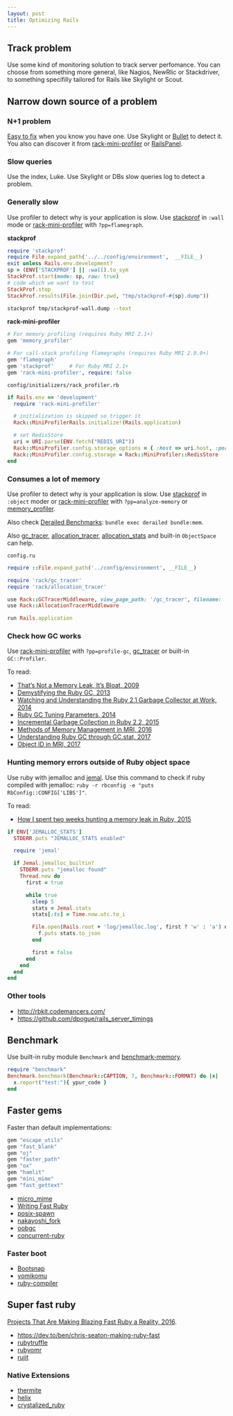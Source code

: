 ```yaml
---
layout: post
title: Optimizing Rails
---
```


## Track problem

Use some kind of monitoring solution to track server perfomance. You can choose from something more general, like Nagios, NewRlic or Stackdriver, to something specifilly tailored for Rails like Skylight or Scout.

## Narrow down source of a problem

### N+1 problem

[Easy to fix](/rails-fighting-n-plus-1-query-problem) when you know you have one. Use Skylight or [Bullet](https://github.com/flyerhzm/bullet) to detect it. You also can discover it from [rack-mini-profiler](https://github.com/MiniProfiler/rack-mini-profiler) or [RailsPanel](https://github.com/dejan/rails_panel).

### Slow queries

Use the index, Luke. Use Skylight or DBs slow queries log to detect a problem.


### Generally slow

Use profiler to detect why is your application is slow. Use [stackprof](https://github.com/tmm1/stackprof) in `:wall` mode or [rack-mini-profiler](https://github.com/MiniProfiler/rack-mini-profiler) with `?pp=flamegraph`.

**stackprof**

```ruby
require 'stackprof'
require File.expand_path('../../config/environment',  __FILE__)
exit unless Rails.env.development?
sp = (ENV['STACKPROF'] || :wall).to_sym
StackProf.start(mode: sp, raw: true)
# code which we want to test
StackProf.stop
StackProf.results(File.join(Dir.pwd, "tmp/stackprof-#{sp}.dump"))
```

```bash
stackprof tmp/stackprof-wall.dump --text
```

**rack-mini-profiler**


```ruby
# For memory profiling (requires Ruby MRI 2.1+)
gem 'memory_profiler'

# For call-stack profiling flamegraphs (requires Ruby MRI 2.0.0+)
gem 'flamegraph'
gem 'stackprof'     # For Ruby MRI 2.1+
gem 'rack-mini-profiler', require: false
```

`config/initializers/rack_profiler.rb`

```ruby
if Rails.env == 'development'
  require 'rack-mini-profiler'

  # initialization is skipped so trigger it
  Rack::MiniProfilerRails.initialize!(Rails.application)

  # set RedisStore
  uri = URI.parse(ENV.fetch("REDIS_URI"))
  Rack::MiniProfiler.config.storage_options = { :host => uri.host, :port => uri.port, :password => uri.password }
  Rack::MiniProfiler.config.storage = Rack::MiniProfiler::RedisStore
end
```

### Consumes a lot of memory

Use profiler to detect why is your application is slow. Use [stackprof](https://github.com/tmm1/stackprof) in `:object` moder or [rack-mini-profiler](https://github.com/MiniProfiler/rack-mini-profiler) with `?pp=analyze-memory` or [memory_profiler](https://github.com/SamSaffron/memory_profiler).

Also check [Derailed Benchmarks](https://github.com/schneems/derailed_benchmarks): `bundle exec derailed bundle:mem`.

Also [gc_tracer](https://github.com/ko1/gc_tracer), [allocation_tracer](https://github.com/ko1/allocation_tracer), [allocation_stats](https://github.com/srawlins/allocation_stats) and built-in `ObjectSpace` can help.

`config.ru`

```ruby
require ::File.expand_path('../config/environment', __FILE__)

require 'rack/gc_tracer'
require 'rack/allocation_tracer'

use Rack::GCTracerMiddleware, view_page_path: '/gc_tracer', filename: '/tmp/rails-gc_tracer'
use Rack::AllocationTracerMiddleware

run Rails.application
```

### Check how GC works

Use [rack-mini-profiler](https://github.com/MiniProfiler/rack-mini-profiler) with `?pp=profile-gc`, [gc_tracer](https://github.com/ko1/gc_tracer) or built-in `GC::Profiler`.

To read:

 - [That’s Not a Memory Leak, It’s Bloat, 2009](https://blog.engineyard.com/2009/thats-not-a-memory-leak-its-bloat)
 - [Demystifying the Ruby GC, 2013](https://samsaffron.com/archive/2013/11/22/demystifying-the-ruby-gc)
 - [Watching and Understanding the Ruby 2.1 Garbage Collector at Work, 2014](https://thorstenball.com/blog/2014/03/12/watching-understanding-ruby-2.1-garbage-collector/)
 - [Ruby GC Tuning Parameters, 2014](https://helabs.com/artigos/2014/12/19/ruby-gc-tuning-parameters/)
 - [Incremental Garbage Collection in Ruby 2.2, 2015](https://engineering.heroku.com/blogs/2015-02-04-incremental-gc/)
 - [Methods of Memory Management in MRI, 2016](https://youtu.be/r0UjXixkBV8?t=42m20s)
 - [Understanding Ruby GC through GC.stat, 2017](https://www.speedshop.co/2017/03/09/a-guide-to-gc-stat.html)
 - [Object ID in MRI, 2017](https://tenderlovemaking.com/2017/02/01/object-id-in-mri.html)

### Hunting memory errors outside of Ruby object space

Use ruby with jemalloc and [jemal](https://github.com/be9/jemal). Use this command to check if ruby compiled with jemalloc: `ruby -r rbconfig -e "puts RbConfig::CONFIG['LIBS']"`.

To read:

 - [How I spent two weeks hunting a memory leak in Ruby, 2015](http://www.be9.io/2015/09/21/memory-leak/)

```ruby
if ENV['JEMALLOC_STATS']
  STDERR.puts "JEMALLOC_STATS enabled"

  require 'jemal'

  if Jemal.jemalloc_builtin?
    STDERR.puts "jemalloc found"
    Thread.new do
      first = true

      while true
        sleep 5
        stats = Jemal.stats
        stats[:ts] = Time.now.utc.to_i

        File.open(Rails.root + 'log/jemalloc.log', first ? 'w' : 'a') do |f|
          f.puts stats.to_json
        end

        first = false
      end
    end
  end
end
```

### Other tools

 - <http://rbkit.codemancers.com/>
 - <https://github.com/dpogue/rails_server_timings>

## Benchmark

Use built-in ruby module `Benchmark` and [benchmark-memory](https://github.com/michaelherold/benchmark-memory).

```ruby
require "benchmark"
Benchmark.benchmark(Benchmark::CAPTION, 7, Benchmark::FORMAT) do |x|
  x.report("test:"){ ypur_code }
end
```

## Faster gems

Faster than default implementations:

```ruby
gem "escape_utils"
gem "fast_blank"
gem "oj"
gem "faster_path"
gem "ox"
gem "hamlit"
gem "mini_mime"
gem "fast_gettext"
```

- [micro_mime](https://github.com/stereobooster/micro_mime)
- [Writing Fast Ruby](https://github.com/JuanitoFatas/fast-ruby)
- [posix-spawn](https://github.com/rtomayko/posix-spawn)
- [nakayoshi_fork](https://github.com/ko1/nakayoshi_fork)
- [oobgc](http://tmm1.net/ruby21-oobgc/)
- [concurrent-ruby](https://github.com/ruby-concurrency/concurrent-ruby)

### Faster boot

- [Bootsnap](https://github.com/Shopify/bootsnap)
- [yomikomu](https://github.com/ko1/yomikomu)
- [ruby-compiler](https://github.com/pmq20/ruby-compiler)

## Super fast ruby

[Projects That Are Making Blazing Fast Ruby a Reality, 2016](https://www.sitepoint.com/projects-that-are-making-blazing-fast-ruby-a-reality/).

- <https://dev.to/ben/chris-seaton-making-ruby-fast>
- [rubytruffle](http://chrisseaton.com/rubytruffle/)
- [rubyomr](https://github.com/rubyomr-preview/rubyomr-preview)
- [rujit](https://github.com/imasahiro/rujit)

### Native Extensions

- [thermite](https://github.com/malept/thermite)
- [helix](http://usehelix.com/)
- [crystalized_ruby](https://github.com/phoffer/crystalized_ruby)
